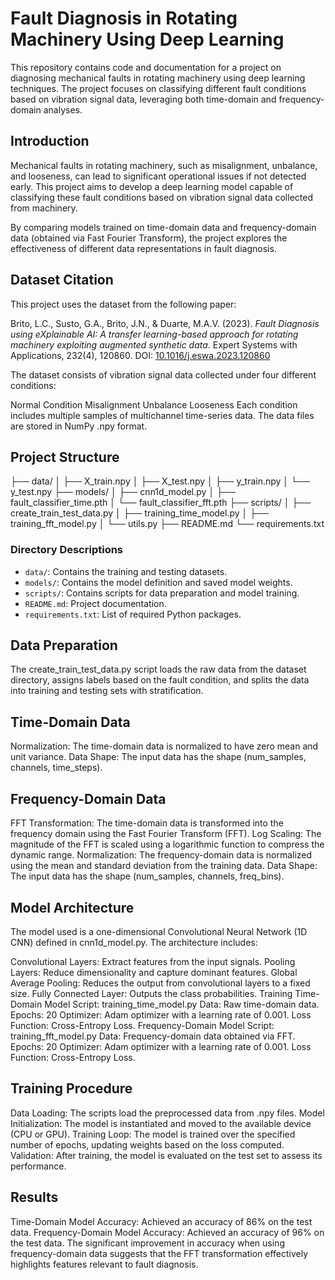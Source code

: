 # Fault Diagnosis in Rotating Machinery Using Deep Learning
This repository contains code and documentation for a project on diagnosing mechanical faults in rotating machinery using deep learning techniques. The project focuses on classifying different fault conditions based on vibration signal data, leveraging both time-domain and frequency-domain analyses.
## Introduction
Mechanical faults in rotating machinery, such as misalignment, unbalance, and looseness, can lead to significant operational issues if not detected early. This project aims to develop a deep learning model capable of classifying these fault conditions based on vibration signal data collected from machinery.

By comparing models trained on time-domain data and frequency-domain data (obtained via Fast Fourier Transform), the project explores the effectiveness of different data representations in fault diagnosis.

## Dataset Citation

This project uses the dataset from the following paper:

Brito, L.C., Susto, G.A., Brito, J.N., & Duarte, M.A.V. (2023). *Fault Diagnosis using eXplainable AI: A transfer learning-based approach for rotating machinery exploiting augmented synthetic data*. Expert Systems with Applications, 232(4), 120860. DOI: [10.1016/j.eswa.2023.120860](https://doi.org/10.1016/j.eswa.2023.120860)

The dataset consists of vibration signal data collected under four different conditions:

Normal Condition
Misalignment
Unbalance
Looseness
Each condition includes multiple samples of multichannel time-series data. The data files are stored in NumPy .npy format.

## Project Structure
├── data/
│ ├── X_train.npy
│ ├── X_test.npy
│ ├── y_train.npy
│ └── y_test.npy
├── models/
│ ├── cnn1d_model.py
│ ├── fault_classifier_time.pth │ └── fault_classifier_fft.pth ├── scripts/
│ ├── create_train_test_data.py │ ├── training_time_model.py
│ ├── training_fft_model.py
│ └── utils.py
├── README.md
└── requirements.txt

### Directory Descriptions
- `data/`: Contains the training and testing datasets.
- `models/`: Contains the model definition and saved model weights.
- `scripts/`: Contains scripts for data preparation and model training.
- `README.md`: Project documentation.
- `requirements.txt`: List of required Python packages.


## Data Preparation
The create_train_test_data.py script loads the raw data from the dataset directory, assigns labels based on the fault condition, and splits the data into training and testing sets with stratification.

## Time-Domain Data
Normalization: The time-domain data is normalized to have zero mean and unit variance.
Data Shape: The input data has the shape (num_samples, channels, time_steps).
## Frequency-Domain Data
FFT Transformation: The time-domain data is transformed into the frequency domain using the Fast Fourier Transform (FFT).
Log Scaling: The magnitude of the FFT is scaled using a logarithmic function to compress the dynamic range.
Normalization: The frequency-domain data is normalized using the mean and standard deviation from the training data.
Data Shape: The input data has the shape (num_samples, channels, freq_bins).

## Model Architecture
The model used is a one-dimensional Convolutional Neural Network (1D CNN) defined in cnn1d_model.py. The architecture includes:

Convolutional Layers: Extract features from the input signals.
Pooling Layers: Reduce dimensionality and capture dominant features.
Global Average Pooling: Reduces the output from convolutional layers to a fixed size.
Fully Connected Layer: Outputs the class probabilities.
Training
Time-Domain Model
Script: training_time_model.py
Data: Raw time-domain data.
Epochs: 20
Optimizer: Adam optimizer with a learning rate of 0.001.
Loss Function: Cross-Entropy Loss.
Frequency-Domain Model
Script: training_fft_model.py
Data: Frequency-domain data obtained via FFT.
Epochs: 20
Optimizer: Adam optimizer with a learning rate of 0.001.
Loss Function: Cross-Entropy Loss.

## Training Procedure
Data Loading: The scripts load the preprocessed data from .npy files.
Model Initialization: The model is instantiated and moved to the available device (CPU or GPU).
Training Loop: The model is trained over the specified number of epochs, updating weights based on the loss computed.
Validation: After training, the model is evaluated on the test set to assess its performance.

## Results
Time-Domain Model Accuracy: Achieved an accuracy of 86% on the test data.
Frequency-Domain Model Accuracy: Achieved an accuracy of 96% on the test data.
The significant improvement in accuracy when using frequency-domain data suggests that the FFT transformation effectively highlights features relevant to fault diagnosis.
